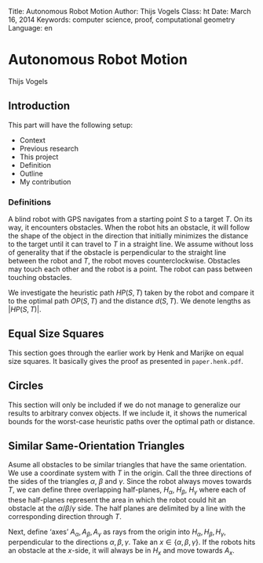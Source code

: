 Title:    Autonomous Robot Motion
Author:   Thijs Vogels
Class:    ht
Date:     March 16, 2014
Keywords: computer science, proof, computational geometry
Language: en

# Autonomous Robot Motion
<div class="subtitle">Thijs Vogels</div>


## Introduction

This part will have the following setup:

* Context
* Previous research
* This project
* Definition
* Outline
* My contribution

### Definitions

A blind robot with GPS navigates from a starting point $S$ to a target $T$. On its way, it encounters obstacles. When the robot hits an obstacle, it will follow the shape of the object in the direction that initially minimizes the distance to the target until it can travel to $T$ in a straight line. We assume without loss of generality that if the obstacle is perpendicular to the straight line between the robot and $T$, the robot moves counterclockwise. Obstacles may touch each other and the robot is a point. The robot can pass between touching obstacles.

We investigate the heuristic path $HP(S,T)$ taken by the robot and compare it to the optimal path $OP(S,T)$ and the distance $d(S,T)$. We denote lengths as $\left|HP(S,T)\right|$.


## Equal Size Squares

This section goes through the earlier work by Henk and Marijke on equal size squares. It basically gives the proof as presented in <code>paper.henk.pdf</code>.


## Circles

This section will only be included if we do not manage to generalize our results to arbitrary convex objects. If we include it, it shows the numerical bounds for the worst-case heuristic paths over the optimal path or distance.


## Similar Same-Orientation Triangles

Asume all obstacles to be similar triangles that have the same orientation. We use a coordinate system with $T$ in the origin. Call the three directions of the sides of the triangles <span style="white-space:nowrap;">$\alpha$,</span> $\beta$ and $\gamma$. Since the robot always moves towards $T$, we can define three overlapping half-planes, $H_\alpha$, $H_\beta$, $H_\gamma$ where each of these half-planes represent the area in which the robot could hit an obstacle at the $\alpha$/$\beta$/$\gamma$ side. The half planes are delimited by a line with the corresponding direction through $T$.

Next, define ‘axes’ $A_\alpha, A_\beta, A_\gamma$ as rays from the origin into $H_\alpha, H_\beta, H_\gamma$, perpendicular to the directions $\alpha, \beta, \gamma$. Take an $x\in \left\{\alpha,\beta,\gamma \right\}$. If the robots hits an obstacle at the $x$-side, it will always be in $H_x$ and move towards $A_x$.
